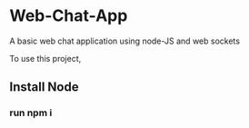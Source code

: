 # Web-Chat-App
A basic web chat application using node-JS and web sockets

To use this project,
## Install Node
### run npm i


